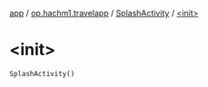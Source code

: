 [app](../../index.md) / [op.hachm1.travelapp](../index.md) / [SplashActivity](index.md) / [&lt;init&gt;](./-init-.md)

# &lt;init&gt;

`SplashActivity()`